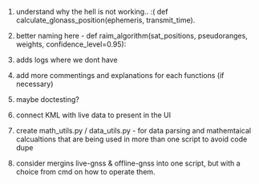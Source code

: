 1. understand why the hell is not working.. :(
def calculate_glonass_position(ephemeris, transmit_time).

2. better naming here - 
def raim_algorithm(sat_positions, pseudoranges, weights, confidence_level=0.95):

3. adds logs where we dont have

4. add more commentings and explanations for each functions (if necessary)

5. maybe doctesting?

6. connect KML with live data to present in the UI

7. create math_utils.py / data_utils.py  - for data parsing and mathemtaical calcualtions that are being used in more than one script to avoid code dupe

8. consider mergins live-gnss & offline-gnss into one script, but with a choice from cmd on how to operate them.

